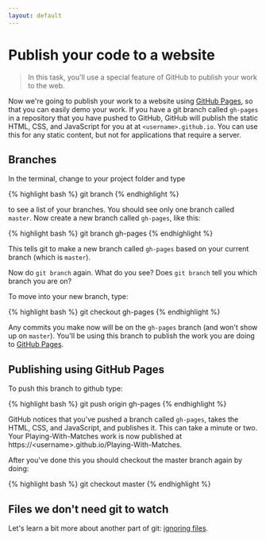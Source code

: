```yaml
---
layout: default
---
```


<h1 data-task-number="5">Publish your code to a website</h1>

> In this task, you'll use a special feature of GitHub to publish your work to the web.

Now we're going to publish your work to a website using [GitHub Pages](https://pages.github.com/), so that you can easily demo your work. If you have a git branch called `gh-pages` in a repository that you have pushed to GitHub, GitHub will publish the static HTML, CSS, and JavaScript for you at at `<username>.github.io`. You can use this for any static content, but not for applications that require a server.

## Branches

In the terminal, change to your project folder and type

{% highlight bash %}
git branch
{% endhighlight %}

to see a list of your branches. You should see only one branch called `master`.
Now create a new branch called `gh-pages`, like this:

{% highlight bash %}
git branch gh-pages
{% endhighlight %}

This tells git to make a new branch called `gh-pages` based on your current branch (which is `master`).

Now do `git branch` again. What do you see? Does `git branch` tell you which branch you are on?

To move into your new branch, type:

{% highlight bash %}
git checkout gh-pages
{% endhighlight %}

Any commits you make now will be on the `gh-pages` branch (and won't show up on `master`). You'll be using this branch to publish the work you are doing to [GitHub Pages](https://pages.github.com/).

## Publishing using GitHub Pages

To push this branch to github type:

{% highlight bash %}
git push origin gh-pages
{% endhighlight %}

GitHub notices that you've pushed a branch called `gh-pages`, takes the HTML, CSS, and JavaScript, and publishes it. This can take a minute or two. Your Playing-With-Matches work is now published at https://&lt;username&gt;.github.io/Playing-With-Matches.

After you've done this you should checkout the master branch again by doing:

{% highlight bash %}
git checkout master
{% endhighlight %}

## Files we don't need git to watch

Let's learn a bit more about another part of git: [ignoring files](gitignore.md).
